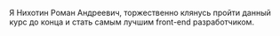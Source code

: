 Я Нихотин Роман Андреевич, торжественно клянусь пройти данный курс до конца и стать самым лучшим front-end разработчиком.
